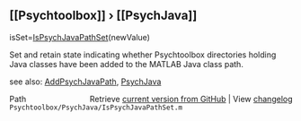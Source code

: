 ## [[Psychtoolbox]] &#8250; [[PsychJava]]

isSet=[IsPsychJavaPathSet](IsPsychJavaPathSet)(newValue)  
  
Set and retain state indicating whether Psychtoolbox directories holding  
Java classes have been added to the MATLAB Java class path.   
  
see also: [AddPsychJavaPath](AddPsychJavaPath), [PsychJava](PsychJava)  




<div class="code_header" style="text-align:right;">
  <span style="float:left;">Path&nbsp;&nbsp;</span> <span class="counter">Retrieve <a href=
  "https://raw.github.com/Psychtoolbox-3/Psychtoolbox-3/beta/Psychtoolbox/PsychJava/IsPsychJavaPathSet.m">current version from GitHub</a> | View <a href=
  "https://github.com/Psychtoolbox-3/Psychtoolbox-3/commits/beta/Psychtoolbox/PsychJava/IsPsychJavaPathSet.m">changelog</a></span>
</div>
<div class="code">
  <code>Psychtoolbox/PsychJava/IsPsychJavaPathSet.m</code>
</div>

